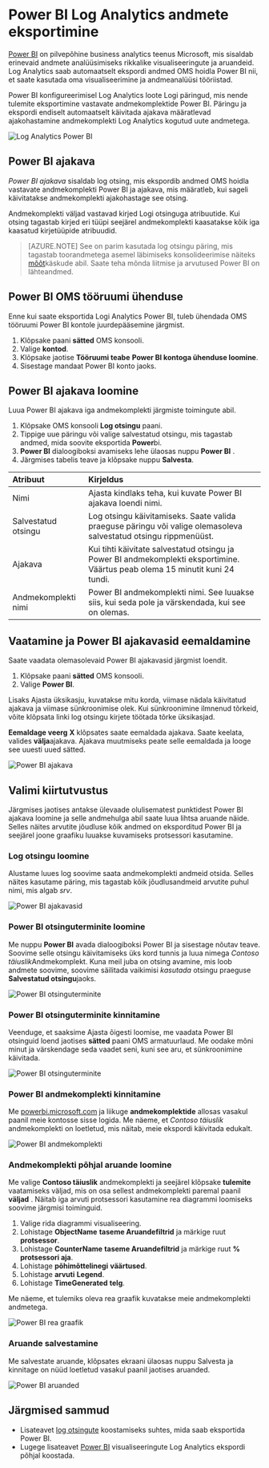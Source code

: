 <properties
   pageTitle="Power BI Log Analytics andmete eksportimine | Microsoft Azure'i"
   description="Power BI on pilvepõhine business analytics teenus Microsoft, mis sisaldab erinevaid andmete analüüsimiseks rikkalike visualiseeringute ja aruandeid.  Log Analytics saate pidevalt ekspordi andmed OMS hoidla Power BI nii, et saate kasutada oma visualiseerimine ja andmeanalüüsi tööriistad.  Selles artiklis kirjeldatakse, kuidas konfigureerida päringute Logi Analytics, mis automaatselt eksportimine Power BI intervalliga."
   services="log-analytics"
   documentationCenter=""
   authors="bwren"
   manager="jwhit"
   editor="tysonn" />
<tags
   ms.service="log-analytics"
   ms.devlang="na"
   ms.topic="article"
   ms.tgt_pltfrm="na"
   ms.workload="infrastructure-services"
   ms.date="10/18/2016"
   ms.author="bwren" />

# <a name="export-log-analytics-data-to-power-bi"></a>Power BI Log Analytics andmete eksportimine

[Power BI](https://powerbi.microsoft.com/documentation/powerbi-service-get-started/) on pilvepõhine business analytics teenus Microsoft, mis sisaldab erinevaid andmete analüüsimiseks rikkalike visualiseeringute ja aruandeid.  Log Analytics saab automaatselt ekspordi andmed OMS hoidla Power BI nii, et saate kasutada oma visualiseerimine ja andmeanalüüsi tööriistad.

Power BI konfigureerimisel Log Analytics loote Logi päringud, mis nende tulemite eksportimine vastavate andmekomplektide Power BI.  Päringu ja ekspordi endiselt automaatselt käivitada ajakava määratlevad ajakohastamine andmekomplekti Log Analytics kogutud uute andmetega.

![Log Analytics Power BI](media/log-analytics-powerbi/overview.png)

## <a name="power-bi-schedules"></a>Power BI ajakava

*Power BI ajakava* sisaldab log otsing, mis ekspordib andmed OMS hoidla vastavate andmekomplekti Power BI ja ajakava, mis määratleb, kui sageli käivitatakse andmekomplekti ajakohastage see otsing.

Andmekomplekti väljad vastavad kirjed Logi otsinguga atribuutide.  Kui otsing tagastab kirjed eri tüüpi seejärel andmekomplekti kaasatakse kõik iga kaasatud kirjetüüpide atribuudid.  

> [AZURE.NOTE] See on parim kasutada log otsingu päring, mis tagastab toorandmetega asemel läbimiseks konsolideerimise näiteks [mõõt](log-analytics-search-reference.md#measure)käskude abil.  Saate teha mõnda liitmise ja arvutused Power BI on lähteandmed.

## <a name="connecting-oms-workspace-to-power-bi"></a>Power BI OMS tööruumi ühenduse

Enne kui saate eksportida Logi Analytics Power BI, tuleb ühendada OMS tööruumi Power BI kontole juurdepääsemine järgmist.  

1. Klõpsake paani **sätted** OMS konsooli.
2. Valige **kontod**.
3. Klõpsake jaotise **Tööruumi teabe** **Power BI kontoga ühenduse loomine**.
4. Sisestage mandaat Power BI konto jaoks.

## <a name="create-a-power-bi-schedule"></a>Power BI ajakava loomine

Luua Power BI ajakava iga andmekomplekti järgmiste toimingute abil.

1. Klõpsake OMS konsooli **Log otsingu** paani.
2. Tippige uue päringu või valige salvestatud otsingu, mis tagastab andmed, mida soovite eksportida **Power**bi.  
3. **Power BI** dialoogiboksi avamiseks lehe ülaosas nuppu **Power BI** .
4. Järgmises tabelis teave ja klõpsake nuppu **Salvesta**.

| Atribuut | Kirjeldus |
|:--|:--|
| Nimi | Ajasta kindlaks teha, kui kuvate Power BI ajakava loendi nimi. |
| Salvestatud otsingu | Log otsingu käivitamiseks.  Saate valida praeguse päringu või valige olemasoleva salvestatud otsingu rippmenüüst. |
| Ajakava | Kui tihti käivitate salvestatud otsingu ja Power BI andmekomplekti eksportimine.  Väärtus peab olema 15 minutit kuni 24 tundi. |
| Andmekomplekti nimi | Power BI andmekomplekti nimi.  See luuakse siis, kui seda pole ja värskendada, kui see on olemas. |

## <a name="viewing-and-removing-power-bi-schedules"></a>Vaatamine ja Power BI ajakavasid eemaldamine

Saate vaadata olemasolevaid Power BI ajakavasid järgmist loendit.

1. Klõpsake paani **sätted** OMS konsooli.
2. Valige **Power BI**.

Lisaks Ajasta üksikasju, kuvatakse mitu korda, viimase nädala käivitatud ajakava ja viimase sünkroonimise olek.  Kui sünkroonimine ilmnenud tõrkeid, võite klõpsata linki log otsingu kirjete töötada tõrke üksikasjad.

**Eemaldage veerg** **X** klõpsates saate eemaldada ajakava.  Saate keelata, valides **välja**ajakava.  Ajakava muutmiseks peate selle eemaldada ja looge see uuesti uued sätted.

![Power BI ajakava](media/log-analytics-powerbi/schedules.png)

## <a name="sample-walkthrough"></a>Valimi kiirtutvustus
Järgmises jaotises antakse ülevaade olulisematest punktidest Power BI ajakava loomine ja selle andmehulga abil saate luua lihtsa aruande näide.  Selles näites arvutite jõudluse kõik andmed on eksporditud Power BI ja seejärel joone graafiku luuakse kuvamiseks protsessori kasutamine.

### <a name="create-log-search"></a>Log otsingu loomine
Alustame luues log soovime saata andmekomplekti andmeid otsida.  Selles näites kasutame päring, mis tagastab kõik jõudlusandmeid arvutite puhul nimi, mis algab *srv*.  

![Power BI ajakavasid](media/log-analytics-powerbi/walkthrough-query.png)

### <a name="create-power-bi-search"></a>Power BI otsinguterminite loomine
Me nuppu **Power BI** avada dialoogiboksi Power BI ja sisestage nõutav teave.  Soovime selle otsingu käivitamiseks üks kord tunnis ja luua nimega *Contoso täiuslik*Andmekomplekt.  Kuna meil juba on otsing avamine, mis loob andmete soovime, soovime säilitada vaikimisi *kasutada* otsingu praeguse **Salvestatud otsingu**jaoks.

![Power BI otsinguterminite](media/log-analytics-powerbi/walkthrough-schedule.png)

### <a name="verify-power-bi-search"></a>Power BI otsinguterminite kinnitamine
Veenduge, et saaksime Ajasta õigesti loomise, me vaadata Power BI otsinguid loend jaotises **sätted** paani OMS armatuurlaud.  Me oodake mõni minut ja värskendage seda vaadet seni, kuni see aru, et sünkroonimine käivitada.

![Power BI otsinguterminite](media/log-analytics-powerbi/walkthrough-schedules.png)

### <a name="verify-the-dataset-in-power-bi"></a>Power BI andmekomplekti kinnitamine
Me [powerbi.microsoft.com](http://powerbi.microsoft.com/) ja liikuge **andmekomplektide** allosas vasakul paanil meie kontosse sisse logida.  Me näeme, et *Contoso täiuslik* andmekomplekti on loetletud, mis näitab, meie ekspordi käivitada edukalt.

![Power BI andmekomplekti](media/log-analytics-powerbi/walkthrough-datasets.png)

### <a name="create-report-based-on-dataset"></a>Andmekomplekti põhjal aruande loomine
Me valige **Contoso täiuslik** andmekomplekti ja seejärel klõpsake **tulemite** vaatamiseks väljad, mis on osa sellest andmekomplekti paremal paanil **väljad** .  Näitab iga arvuti protsessori kasutamine rea diagrammi loomiseks soovime järgmisi toiminguid.

1. Valige rida diagrammi visualiseering.
2. Lohistage **ObjectName** **taseme Aruandefiltrid** ja märkige ruut **protsessor**.
3. Lohistage **CounterName** **taseme Aruandefiltrid** ja märkige ruut **% protsessori aja**.
4. Lohistage **põhimõttelinegi** **väärtused**.
5. Lohistage **arvuti** **Legend**.
6. Lohistage **TimeGenerated** **telg**.

Me näeme, et tulemiks oleva rea graafik kuvatakse meie andmekomplekti andmetega.

![Power BI rea graafik](media/log-analytics-powerbi/walkthrough-linegraph.png)

### <a name="save-the-report"></a>Aruande salvestamine
Me salvestate aruande, klõpsates ekraani ülaosas nuppu Salvesta ja kinnitage on nüüd loetletud vasakul paanil jaotises aruanded.

![Power BI aruanded](media/log-analytics-powerbi/walkthrough-report.png)

## <a name="next-steps"></a>Järgmised sammud

- Lisateavet [log otsingute](log-analytics-log-searches.md) koostamiseks suhtes, mida saab eksportida Power BI.
- Lugege lisateavet [Power BI](http://powerbi.microsoft.com) visualiseeringute Log Analytics ekspordi põhjal koostada.
